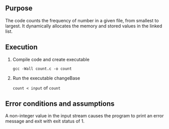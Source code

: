 ## Purpose
The code counts the frequency of number in a given file, from smallest to largest.
It dynamically allocates the memory and stored values in the linked list.

## Execution
1. Compile code and create executable

	`gcc -Wall count.c -o count`
1. Run the executable changeBase

	`count < input`
	of
	`count`

## Error conditions and assumptions
A non-integer value in the input stream causes the program to print an error message and exit with exit status of 1. 



 
